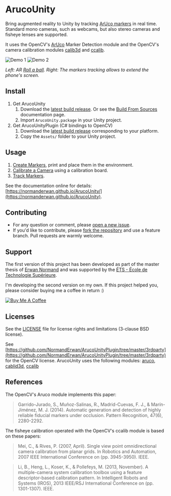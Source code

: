 # ArucoUnity

Bring augmented reality to Unity by tracking [ArUco markers](https://docs.opencv.org/3.4/d5/dae/tutorial_aruco_detection.html) in real time. Standard mono cameras, such as webcams, but also stereo cameras and fisheye lenses are supported.

It uses the OpenCV's [ArUco](http://docs.opencv.org/3.4/d9/d6a/group__aruco.html) Marker Detection module and the OpenCV's camera calibration modules [calib3d](http://docs.opencv.org/3.4/d9/d0c/group__calib3d.html) and [ccalib](http://docs.opencv.org/3.4/d3/ddc/group__ccalib.html).

![Demo 1](https://normanderwan.github.io/ArucoUnity/images/ar_roll_a_ball.gif)
![Demo 2](https://normanderwan.github.io/ArucoUnity/images/extended_phone_screen.gif)

*Left: AR [Roll a ball](https://unity3d.com/fr/learn/tutorials/s/roll-ball-tutorial). Right: The markers tracking allows to extend the phone's screen.*

## Install

1. Get ArucoUnity
    1. Download the [latest build release](https://github.com/NormandErwan/ArucoUnity/releases). Or see the
    [Build From Sources](https://normanderwan.github.io/ArucoUnity/manual/build-from-sources.html) documentation page.
    2. Import `ArucoUnity.package` in your Unity project.
2. Get ArucoUnityPlugin (C# bindings to OpenCV)
    1. Download the [latest build release](https://github.com/NormandErwan/ArucoUnityPlugin/releases) corresponding to
    your platform.
    2. Copy the `Assets/` folder to your Unity project.

## Usage

1. [Create Markers](https://normanderwan.github.io/ArucoUnity/manual/create-markers.html), print and place them in the environment.
2. [Calibrate a Camera](https://normanderwan.github.io/ArucoUnity/manual/calibrate-a-camera.html) using a calibration board.
3. [Track Markers](https://normanderwan.github.io/ArucoUnity/manual/track-markers.html).

See the documentation online for details: [https://normanderwan.github.io/ArucoUnity/](https://normanderwan.github.io/ArucoUnity).

## Contributing

- For any question or comment, please [open a new issue](https://github.com/NormandErwan/ArucoUnity/issues/new).
- If you'd like to contribute, please [fork the repository](https://github.com/NormandErwan/ArucoUnity/fork) and use a feature branch. Pull requests are warmly welcome.

## Support

The first version of this project has been developed as part of the master thesis of [Erwan Normand](https://linkedin.com/in/normanderwan) and was supported by the [ÉTS - École de Technologie Supérieure](https://www.etsmtl.ca).

I'm developing the second version on my own. If this project helped you, please consider buying me a coffee in return :)

[![Buy Me A Coffee](https://www.buymeacoffee.com/assets/img/custom_images/white_img.png)](https://www.buymeacoffee.com/h48VU3fny)

## Licenses

See the [LICENSE](https://github.com/NormandErwan/ArucoUnity/blob/master/LICENSE) file for license rights and limitations (3-clause BSD license).

See [https://github.com/NormandErwan/ArucoUnityPlugin/tree/master/3rdparty](https://github.com/NormandErwan/ArucoUnityPlugin/tree/master/3rdparty) for the OpenCV license. ArucoUnity uses the following modules: [aruco](http://docs.opencv.org/3.4/d9/d6a/group__aruco.html), [cablid3d](http://docs.opencv.org/3.4/d9/d0c/group__calib3d.html), [ccalib](http://docs.opencv.org/3.4/d3/ddc/group__ccalib.html)

## References

The OpenCV's Aruco module implements this paper:

> Garrido-Jurado, S., Muñoz-Salinas, R., Madrid-Cuevas, F. J., & Marín-Jiménez, M. J. (2014). Automatic generation and detection of highly reliable fiducial markers under occlusion. Pattern Recognition, 47(6), 2280-2292.

The fisheye calibration operated with the OpenCV's ccalib module is based on these papers:

> Mei, C., & Rives, P. (2007, April). Single view point omnidirectional camera calibration from planar grids. In Robotics and Automation, 2007 IEEE International Conference on (pp. 3945-3950). IEEE.

> Li, B., Heng, L., Koser, K., & Pollefeys, M. (2013, November). A multiple-camera system calibration toolbox using a feature descriptor-based calibration pattern. In Intelligent Robots and Systems (IROS), 2013 IEEE/RSJ International Conference on (pp. 1301-1307). IEEE.
